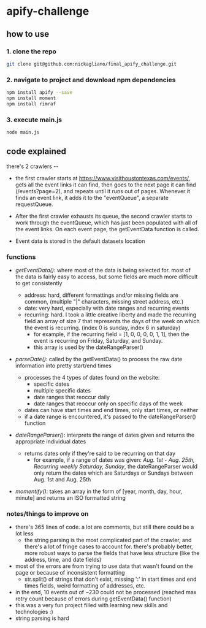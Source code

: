 # apify-challenge

## how to use

### 1. <b> clone the repo </b>

```bash
git clone git@github.com:nickagliano/final_apify_challenge.git
```

### 2. <b>navigate to project and download npm dependencies</b>

```bash
npm install apify --save
npm install moment
npm install rimraf
```

### 3. <b>execute main.js</b>
 
```bash
node main.js
```

## code explained

there's 2 crawlers --
 
* the first crawler starts at https://www.visithoustontexas.com/events/, gets all the event links it can find, then goes to the next page it can find (/events?page=2), and repeats until it runs out of pages. Whenever it finds an event link, it adds it to the "eventQueue", a separate requestQueue.

* After the first crawler exhausts its queue, the second crawler starts to work through the eventQueue, which has just been populated with all of the event links. On each event page, the getEventData function is called. 

* Event data is stored in the default datasets location

### functions

* *getEventData()*: where most of the data is being selected for. most of the data is fairly easy to access, but some fields are much more difficult to get consistently
  * address: hard, different formattings and/or missing fields are common, (multiple "|" characters, missing street address, etc.)
  * date: very hard, especially with date ranges and recurring events
  * recurring: hard. I took a little creative liberty and made the recurring field an array of size 7 that represents the days of the week on which the event is recurring. (index 0 is sunday, index 6 in saturday)
    * for example, if the recurring field = [1, 0, 0, 0, 0, 1, 1], then the event is recurring on Friday, Saturday, and Sunday. 
    * this array is used by the dateRangeParser()
* *parseDate()*: called by the getEventData() to process the raw date information into pretty start/end times
  * processes the 4 types of dates found on the website:
    * specific dates
    * multiple specific dates
    * date ranges that reoccur daily
    * date ranges that reoccur only on specific days of the week
  * dates can have start times and end times, only start times, or neither
  * if a date range is encountered, it's passed to the dateRangeParser() function
* *dateRangeParser()*: interprets the range of dates given and returns the appropriate individual dates
   * returns dates only if they're said to be recurring on that day
     * for example, if a range of dates was given: *Aug. 1st - Aug. 25th, Recurring weekly Saturday, Sunday*, the dateRangeParser would only return the dates which are Saturdays or Sundays between Aug. 1st and Aug. 25th

* *momentify()*: takes an array in the form of [year, month, day, hour, minute] and returns an ISO formatted string

### notes/things to improve on
* there's 365 lines of code. a lot are comments, but still there could be a lot less
  * the string parsing is the most complicated part of the crawler, and there's a lot of fringe cases to account for. there's probably better, more robust ways to parse the fields that have less structure (like the address, time, and date fields)
* most of the errors are from trying to use data that wasn't found on the page or because of inconsistent formatting
  * str.split() of strings that don't exist, missing ':' in start times and end times fields, weird formatting of addresses, etc.
* in the end, 10 events out of ~230 could not be processed (reached max retry count because of errors during getEventData() function)
* this was a very fun project filled with learning new skills and technologies :)
* string parsing is hard
